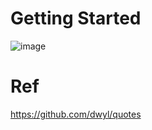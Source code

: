 
# Getting Started

![image](https://github.com/HojinLim/RN_life_quotes/assets/69897998/c629a529-336d-439a-a593-81d7b7cacfb1)


# Ref

https://github.com/dwyl/quotes
